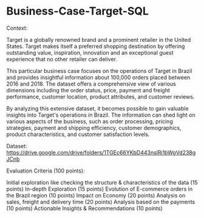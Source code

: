 # Business-Case-Target-SQL

Context:

Target is a globally renowned brand and a prominent retailer in the United States. Target makes itself a preferred shopping destination by offering outstanding value, inspiration, innovation and an exceptional guest experience that no other retailer can deliver.

This particular business case focuses on the operations of Target in Brazil and provides insightful information about 100,000 orders placed between 2016 and 2018. The dataset offers a comprehensive view of various dimensions including the order status, price, payment and freight performance, customer location, product attributes, and customer reviews.

By analyzing this extensive dataset, it becomes possible to gain valuable insights into Target's operations in Brazil. The information can shed light on various aspects of the business, such as order processing, pricing strategies, payment and shipping efficiency, customer demographics, product characteristics, and customer satisfaction levels.

Dataset: https://drive.google.com/drive/folders/1TGEc66YKbD443nslRi1bWgVd238gJCnb

Evaluation Criteria (100 points):

Initial exploration like checking the structure & characteristics of the data (15 points)
In-depth Exploration (15 points)
Evolution of E-commerce orders in the Brazil region (10 points)
Impact on Economy (20 points)
Analysis on sales, freight and delivery time (20 points)
Analysis based on the payments (10 points)
Actionable Insights & Recommendations (10 points)
